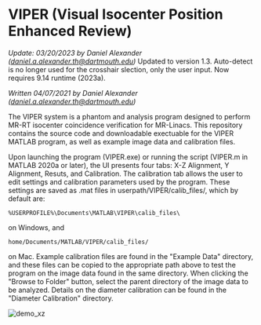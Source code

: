 # VIPER (Visual Isocenter Position Enhanced Review)
_Update: 03/20/2023 by Daniel Alexander (_[_daniel.a.alexander.th@dartmouth.edu_](mailto:daniel.a.alexander.th@dartmouth.edu)_)_
Updated to version 1.3. Auto-detect is no longer used for the crosshair slection, only the user input. Now requires 9.14 runtime (2023a).

_Written 04/07/2021 by Daniel Alexander (_[_daniel.a.alexander.th@dartmouth.edu_](mailto:daniel.a.alexander.th@dartmouth.edu)_)_

The VIPER system is a phantom and analysis program designed to perform MR-RT isocenter coincidence verification for MR-Linacs. This repository contains the source code and downloadable exectuable for the VIPER MATLAB program, as well as example image data and calibration files.

Upon launching the program (VIPER.exe) or running the script (VIPER.m in MATLAB 2020a or later), the UI presents four tabs: X-Z Alignment, Y Alignment, Resuts, and Calibration. The calibration tab allows the user to edit settings and calibration parameters used by the program. These settings are saved as .mat files in userpath/VIPER/calib_files/, which by default are:
~~~
%USERPROFILE%\Documents\MATLAB\VIPER\calib_files\
~~~
on Windows, and 
~~~
home/Documents/MATLAB/VIPER/calib_files/
~~~
on Mac. Example calibration files are found in the "Example Data" directory, and these files can be copied to the appropriate path above to test the program on the image data found in the same directory. When clicking the "Browse to Folder" button, select the parent directory of the image data to be analyzed. Details on the diameter calibration can be found in the "Diameter Calibration" directory.

![demo_xz](https://user-images.githubusercontent.com/42974485/113936904-73f9c680-97c6-11eb-9f32-1112ab84aa0d.png)
